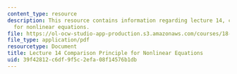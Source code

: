 ```yaml
---
content_type: resource
description: This resource contains information regarding lecture 14, comparison principle
  for nonlinear equations.
file: https://ol-ocw-studio-app-production.s3.amazonaws.com/courses/18-156-differential-analysis-ii-partial-differential-equations-and-fourier-analysis-spring-2016/39f42812c6df9f5c2efa08f14576b1db_MIT18_156S16_lec14.pdf
file_type: application/pdf
resourcetype: Document
title: Lecture 14 Comparison Principle for Nonlinear Equations
uid: 39f42812-c6df-9f5c-2efa-08f14576b1db
---
```


